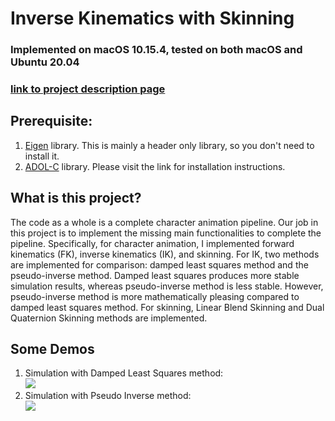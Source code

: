 # Inverse Kinematics with Skinning
### Implemented on macOS 10.15.4, tested on both macOS and Ubuntu 20.04
### [link to project description page](http://barbic.usc.edu/cs520-s20/assign3/) 

## Prerequisite: 
1. [Eigen](http://eigen.tuxfamily.org/index.php?title=Main_Page) library. This is mainly a header only library, so you don't need to install it.
2. [ADOL-C](https://github.com/coin-or/ADOL-C) library. Please visit the link for installation instructions.

## What is this project? 
The code as a whole is a complete character animation pipeline. Our job in this project is to implement the missing main functionalities to complete the pipeline. Specifically, for character animation, I implemented forward kinematics (FK), inverse kinematics (IK), and skinning. For IK, two methods are implemented for comparison: damped least squares method and the pseudo-inverse method. Damped least squares produces more stable simulation results, whereas pseudo-inverse method is less stable. However, pseudo-inverse method is more mathematically pleasing compared to damped least squares method. For skinning, Linear Blend Skinning and Dual Quaternion Skinning methods are implemented.


## Some Demos
1. Simulation with Damped Least Squares method:  
  [![](http://img.youtube.com/vi/Wtzs6BYJqIo/0.jpg)](http://www.youtube.com/watch?v=Wtzs6BYJqIo "IK with Damped Least Squares")
2. Simulation with Pseudo Inverse method:  
   [![](http://img.youtube.com/vi/bKWI_KLOr10/0.jpg)](http://www.youtube.com/watch?v=bKWI_KLOr10 "IK with Pseudo Inverse")
